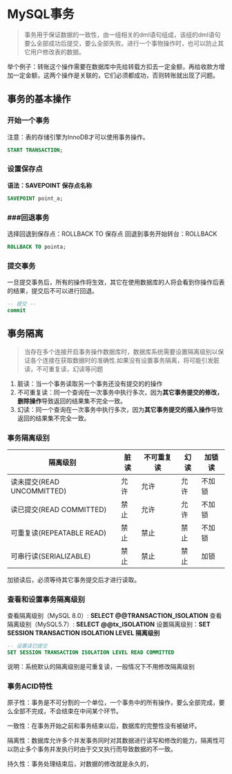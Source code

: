 # MySQL事务

>事务用于保证数据的一致性，由一组相关的dml语句组成，该组的dml语句要么全部成功后提交，要么全部失败。进行一个事物操作时，也可以防止其它用户修改表的数据。

举个例子：转账这个操作需要在数据库中先给转载方扣去一定金额，再给收款方增加一定金额，这两个操作是关联的，它们必须都成功，否则转账就出现了问题。

## 事务的基本操作

### 开始一个事务

注意：表的存储引擎为InnoDB才可以使用事务操作。

~~~SQL
START TRANSACTION;
~~~
### 设置保存点

**语法：SAVEPOINT 保存点名称**

~~~SQL
SAVEPOINT point_a;
~~~
### ###回退事务

选择回退到保存点：ROLLBACK TO 保存点
回退到事务开始转台：ROLLBACK

~~~SQL
ROLLBACK TO pointa;
~~~
### 提交事务

一旦提交事务后，所有的操作将生效，其它在使用数据库的人将会看到你操作后表的结果，提交后不可以进行回退。

~~~SQL
-- 提交 --
commit
~~~

## 事务隔离

>当存在多个连接开启事务操作数据库时，数据库系统需要设置隔离级别以保证各个连接在获取数据时的准确性.如果没有设置事务隔离，将可能引发脏读，不可重复读，幻读等问题

1. 脏读：当一个事务读取另一个事务还没有提交的的操作
2. 不可重复读：同一个查询在一次事务中执行多次，因为**其它事务提交的修改，删除操作**导致返回的结果集不完全一致。
3. 幻读：同一个查询在一次事务中执行多次，因为**其它事务提交的插入操作**导致返回的结果集不完全一致。

### 事务隔离级别

|隔离级别|脏读|不可重复读|幻读|加锁读|
|--|--|--|--|--|
|读未提交(READ UNCOMMITTED)|允许|允许|允许|不加锁|
|读已提交(READ COMMITTED)|禁止|允许|允许|不加锁|
|可重复读(REPEATABLE READ)|禁止|禁止|禁止|不加锁|
|可串行读(SERIALIZABLE)|禁止|禁止|禁止|加锁|

加锁读后，必须等待其它事务提交后才进行读取。

### 查看和设置事务隔离级别

查看隔离级别（MySQL 8.0）: **SELECT @@TRANSACTION_ISOLATION**
查看隔离级别（MySQL5.7）: **SELECT @@tx_ISOLATION**
设置隔离级别：**SET SESSION TRANSACTION ISOLATION LEVEL 隔离级别**

~~~SQL
-- 设置读已提交
SET SESSION TRANSACTION ISOLATION LEVEL READ COMMITTED
~~~
说明：系统默认的隔离级别是可重复读，一般情况下不用修改隔离级别

### 事务ACID特性

原子性：事务是不可分割的一个单位，一个事务中的所有操作，要么全部完成，要么全部不完成，不会结束在中间某个环节。

一致性：在事务开始之前和事务结束以后，数据库的完整性没有被破坏。

隔离性：数据库允许多个并发事务同时对其数据进行读写和修改的能力，隔离性可以防止多个事务并发执行时由于交叉执行而导致数据的不一致。

持久性：事务处理结束后，对数据的修改就是永久的，